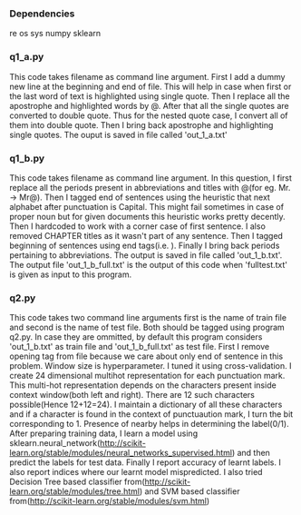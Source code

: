 ### Dependencies ###
re
os
sys
numpy
sklearn

### q1_a.py ###

This code takes filename as command line argument. First I add a dummy new line at the beginning and end of file.
This will help in case when first or the last word of text is highlighted using
single quote. Then I replace all the apostrophe and highlighted words
by @. After that all the single quotes are converted to double quote. Thus for
the nested quote case, I convert all of them into double quote. Then I
bring back apostrophe and highlighting single quotes. The ouput is saved
in file called 'out_1_a.txt'

### q1_b.py ###

This code takes filename as command line argument. In this question, I
first replace all the periods present in abbreviations and titles with @(for eg. Mr. -> Mr@).
Then I tagged end of sentences using the heuristic that next alphabet
after punctuation is Capital. This might fail sometimes in case of
proper noun but for given documents this heuristic works pretty
decently. Then I hardcoded to work with a corner case of first sentence.
I also removed CHAPTER titles as it wasn't part of any sentence. Then I
tagged beginning of sentences using end tags(i.e. </s>). Finally I bring
back periods pertaining to abbreviations. The output is saved in file
called 'out_1_b.txt'. The output file 'out_1_b_full.txt' is the output
of this code when 'fulltest.txt' is given as input to this program.


### q2.py ###

This code takes two command line arguments first is the name of train
file and second is the name of test file. Both should be tagged using
program q2.py. In case they are ommitted, by default this program
considers 'out_1_b.txt' as train file and 'out_1_b_full.txt' as test
file.
First I remove opening tag from file because we care about only end of sentence in this
problem. Window size is hyperparameter. I tuned it using cross-validation.
I create 24 dimensional multihot representation for each punctuation
mark. This multi-hot representation depends on the characters present
inside context window(both left and right). There are 12 such characters
possible(Hence 12+12=24). I maintain a dictionary of all these characters and if a character is found in the context of
punctuaution mark, I turn the bit corresponding to 1. Presence of </s>
nearby helps in determining the label(0/1). After preparing training
data, I learn a model using sklearn.neural_network(http://scikit-learn.org/stable/modules/neural_networks_supervised.html)
 and then predict the labels for test data. Finally I report accuracy of learnt labels.
 I also report indices where our learnt model mispredicted.
I also tried Decision Tree based classifier from(http://scikit-learn.org/stable/modules/tree.html)
 and SVM based classifier from(http://scikit-learn.org/stable/modules/svm.html)

